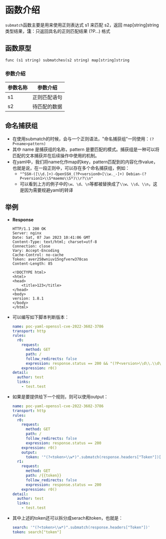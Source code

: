 # 函数介绍

`submatch`函数主要是用来使用正则表达式 s1 来匹配 s2，返回 map[string]string 类型结果，**注**：只返回具名的正则匹配结果 (?P<name>…) 格式

## 函数原型

`func (s1 string) submatches(s2 string) map[string]string`

### 参数介绍

| 参数名称 | 参数介绍   |
|------|--------|
| s1   | 正则匹配语句 |
| s2   | 待匹配的数据 |

## 命名捕获组

- 在使用submatch的时候，会与一个正则语法，"命名捕获组"一同使用：`(?P<name>pattern)`
- 其中 name 是捕获组的名称，pattern 是要匹配的模式。捕获组是一种可以将匹配的文本捕获并在后续操作中使用的机制。
- 在yaml中，我们将name化作map的key，pattern匹配到的内容化作value，也就是说，在一段正则中，可以存在多个命名捕获组，例如：
  - `"^SSH-([\\d.]+)-OpenSSH_(?P<version0>[\\w._-]+) Debian-(?P<version1>\\S*maemo\\S*)\\r?\\n"`
  - 可以看到上方的例子中的`\w`、`\d`、`\n`等都被替换成了`\\w`、`\\d`、`\\n`，这是因为需要规避yaml的转译


## 举例

- **Response**

  ```HTTP
  HTTP/1.1 200 OK
  Server: nginx
  Date: Sat, 07 Jan 2023 10:41:06 GMT
  Content-Type: text/html; charset=utf-8
  Connection: close
  Vary: Accept-Encoding
  Cache-Control: no-cache
  Token: aver258wniuv15ngfverw378cas
  Content-Length: 85

  <!DOCTYPE html>
  <html>
  <head>
      <title>123</title>
  </head>
  <body>
  version: 1.8.1
  </body>
  </html>
  ```
- 可以编写如下脚本判断版本：
  ```yaml
  name: poc-yaml-openssl-cve-2022-3602-3786
  transport: http
  rules:
    r0:
      request:
        method: GET
        path: /
        follow_redirects: false
        expression: response.status == 200 && "(?P<version>\\d\\.\\d\\.\\d\\.)".submatch(response.body_string)["version"].versionEqual("1.8.1")
      expression: r0()
  detail:
    author: test
    links:
      - test.test
  ```
- 如果是要提供给下一个规则，则可以使用output：
  ```yaml
  name: poc-yaml-openssl-cve-2022-3602-3786
  transport: http
  rules:
    r0:
      request:
        method: GET
        path: /
        follow_redirects: false
        expression: response.status == 200
      expression: r0()
      output:
        token: '"(?<token>\\w*)".submatch(response.headers["Token"])["token"]'
    r1:
      request:
        method: GET
        path: /{{token}}
        follow_redirects: false
        expression: response.status == 200
      expression: r0()
  detail:
    author: test
    links:
      - test.test
  ```
- 其中上述的token还可以拆分成serach和token，也就是：

  ```yaml
  search: '"(?<token>\\w*)".submatch(response.headers["Token"])'
  token: search["token"]
  ```